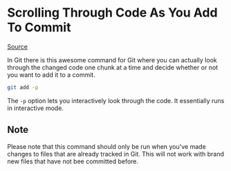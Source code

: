 # Scrolling Through Code As You Add To Commit

[Source](https://git-scm.com/docs/git-add)


In Git there is this awesome command for Git where you can actually look through the changed code one chunk at a time and decide whether or not you want to add it to a commit.

```bash
git add -p
```

The `-p` option lets you interactively look through the code. It essentially runs in interactive mode.

## Note
Please note that this command should only be run when you've made changes to files that are already tracked in Git. This will not work with brand new files that have not bee committed before.